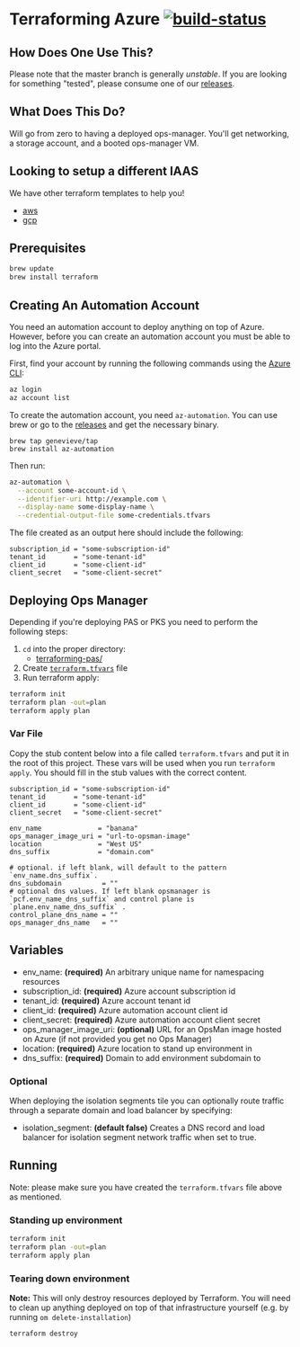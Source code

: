 # Terraforming Azure [![build-status](https://infra.ci.cf-app.com/api/v1/teams/main/pipelines/terraforming-azure/jobs/deploy-pas/badge)](https://infra.ci.cf-app.com/teams/main/pipelines/terraforming-azure)

## How Does One Use This?

Please note that the master branch is generally *unstable*. If you are looking for something "tested", please consume one of our [releases](https://github.com/pivotal-cf/terraforming-azure/releases).

## What Does This Do?

Will go from zero to having a deployed ops-manager. You'll get networking, a storage account, and
a booted ops-manager VM.

## Looking to setup a different IAAS

We have other terraform templates to help you!

- [aws](https://github.com/pivotal-cf/terraforming-aws)
- [gcp](https://github.com/pivotal-cf/terraforming-gcp)

## Prerequisites

```bash
brew update
brew install terraform
```

## Creating An Automation Account

You need an automation account to deploy anything on top of Azure. However, before you can create an automation
account you must be able to log into the Azure portal.

First, find your account by running the following commands using the [Azure CLI](https://azure.microsoft.com/en-us/documentation/articles/xplat-cli-install/):
```bash
az login
az account list
```

To create the automation account, you need `az-automation`. You can use brew or
go to the [releases](https://github.com/genevieve/az-automation/releases)
and get the necessary binary.

```
brew tap genevieve/tap
brew install az-automation
```

Then run:

```bash
az-automation \
  --account some-account-id \
  --identifier-uri http://example.com \
  --display-name some-display-name \
  --credential-output-file some-credentials.tfvars
```

The file created as an output here should include the following:
```hcl
subscription_id = "some-subscription-id"
tenant_id       = "some-tenant-id"
client_id       = "some-client-id"
client_secret   = "some-client-secret"
```

## Deploying Ops Manager

Depending if you're deploying PAS or PKS you need to perform the following steps:

1. `cd` into the proper directory:
    - [terraforming-pas/](terraforming-pas/)
1. Create [`terraform.tfvars`](/README.md#var-file) file
1. Run terraform apply:
  ```bash
  terraform init
  terraform plan -out=plan
  terraform apply plan
  ```


### Var File

Copy the stub content below into a file called `terraform.tfvars` and put it in the root of this project.
These vars will be used when you run `terraform  apply`.
You should fill in the stub values with the correct content.

```hcl
subscription_id = "some-subscription-id"
tenant_id       = "some-tenant-id"
client_id       = "some-client-id"
client_secret   = "some-client-secret"

env_name              = "banana"
ops_manager_image_uri = "url-to-opsman-image"
location              = "West US"
dns_suffix            = "domain.com"

# optional. if left blank, will default to the pattern `env_name.dns_suffix`.
dns_subdomain          = ""
# optional dns values. If left blank opsmanager is `pcf.env_name_dns_suffix` and control plane is `plane.env_name_dns_suffix` .
control_plane_dns_name = ""
ops_manager_dns_name   = ""

```

## Variables

- env_name: **(required)** An arbitrary unique name for namespacing resources
- subscription_id: **(required)** Azure account subscription id
- tenant_id: **(required)** Azure account tenant id
- client_id: **(required)** Azure automation account client id
- client_secret: **(required)** Azure automation account client secret
- ops_manager_image_uri: **(optional)** URL for an OpsMan image hosted on Azure (if not provided you get no Ops Manager)
- location: **(required)** Azure location to stand up environment in
- dns_suffix: **(required)** Domain to add environment subdomain to

### Optional

When deploying the isolation segments tile you can optionally route traffic through
a separate domain and load balancer by specifying:

- isolation_segment: **(default false)** Creates a DNS record and load balancer for
isolation segment network traffic when set to true.

## Running

Note: please make sure you have created the `terraform.tfvars` file above as mentioned.

### Standing up environment

```bash
terraform init
terraform plan -out=plan
terraform apply plan
```

### Tearing down environment

**Note:** This will only destroy resources deployed by Terraform. You will need to clean up anything deployed on top of that infrastructure yourself (e.g. by running `om delete-installation`)

```bash
terraform destroy
```
